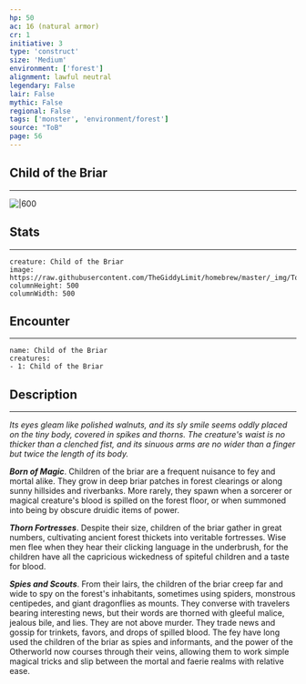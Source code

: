 ```yaml
---
hp: 50
ac: 16 (natural armor)
cr: 1
initiative: 3
type: 'construct'    
size: 'Medium'
environment: ['forest']
alignment: lawful neutral
legendary: False
lair: False
mythic: False
regional: False
tags: ['monster', 'environment/forest']
source: "ToB"
page: 56
---
```


## Child of the Briar
---

![|600](https://raw.githubusercontent.com/TheGiddyLimit/homebrew/master/_img/ToB/Child%20of%20the%20Briar.webp)

## Stats
---

```statblock
creature: Child of the Briar
image: https://raw.githubusercontent.com/TheGiddyLimit/homebrew/master/_img/ToB/token/Child%20of%20the%20Briar.png
columnHeight: 500
columnWidth: 500
```

## Encounter
---

```encounter-table
name: Child of the Briar
creatures:
- 1: Child of the Briar
```

## Description
---
_Its eyes gleam like polished walnuts, and its sly smile seems oddly placed on the tiny body, covered in spikes and thorns. The creature's waist is no thicker than a clenched fist, and its sinuous arms are no wider than a finger but twice the length of its body._

**_Born of Magic_**. Children of the briar are a frequent nuisance to fey and mortal alike. They grow in deep briar patches in forest clearings or along sunny hillsides and riverbanks. More rarely, they spawn when a sorcerer or magical creature's blood is spilled on the forest floor, or when summoned into being by obscure druidic items of power.

**_Thorn Fortresses_**. Despite their size, children of the briar gather in great numbers, cultivating ancient forest thickets into veritable fortresses. Wise men flee when they hear their clicking language in the underbrush, for the children have all the capricious wickedness of spiteful children and a taste for blood.

**_Spies and Scouts_**. From their lairs, the children of the briar creep far and wide to spy on the forest's inhabitants, sometimes using spiders, monstrous centipedes, and giant dragonflies as mounts. They converse with travelers bearing interesting news, but their words are thorned with gleeful malice, jealous bile, and lies. They are not above murder. They trade news and gossip for trinkets, favors, and drops of spilled blood.
The fey have long used the children of the briar as spies and informants, and the power of the Otherworld now courses through their veins, allowing them to work simple magical tricks and slip between the mortal and faerie realms with relative ease.






